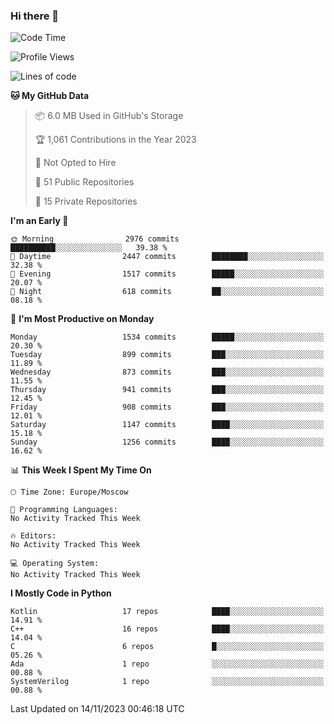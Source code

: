 ### Hi there 👋

<!--
**SemenMartynov/SemenMartynov** is a ✨ _special_ ✨ repository because its `README.md` (this file) appears on your GitHub profile.

Here are some ideas to get you started:

- 🔭 I’m currently working on ...
- 🌱 I’m currently learning ...
- 👯 I’m looking to collaborate on ...
- 🤔 I’m looking for help with ...
- 💬 Ask me about ...
- 📫 How to reach me: ...
- 😄 Pronouns: ...
- ⚡ Fun fact: ...
-->

<!--START_SECTION:waka-->
![Code Time](http://img.shields.io/badge/Code%20Time-0%20secs-blue)

![Profile Views](http://img.shields.io/badge/Profile%20Views-3-blue)

![Lines of code](https://img.shields.io/badge/From%20Hello%20World%20I%27ve%20Written-6.8%20million%20lines%20of%20code-blue)

**🐱 My GitHub Data** 

> 📦 6.0 MB Used in GitHub's Storage 
 > 
> 🏆 1,061 Contributions in the Year 2023
 > 
> 🚫 Not Opted to Hire
 > 
> 📜 51 Public Repositories 
 > 
> 🔑 15 Private Repositories 
 > 
**I'm an Early 🐤** 

```text
🌞 Morning                2976 commits        ██████████░░░░░░░░░░░░░░░   39.38 % 
🌆 Daytime                2447 commits        ████████░░░░░░░░░░░░░░░░░   32.38 % 
🌃 Evening                1517 commits        █████░░░░░░░░░░░░░░░░░░░░   20.07 % 
🌙 Night                  618 commits         ██░░░░░░░░░░░░░░░░░░░░░░░   08.18 % 
```
📅 **I'm Most Productive on Monday** 

```text
Monday                   1534 commits        █████░░░░░░░░░░░░░░░░░░░░   20.30 % 
Tuesday                  899 commits         ███░░░░░░░░░░░░░░░░░░░░░░   11.89 % 
Wednesday                873 commits         ███░░░░░░░░░░░░░░░░░░░░░░   11.55 % 
Thursday                 941 commits         ███░░░░░░░░░░░░░░░░░░░░░░   12.45 % 
Friday                   908 commits         ███░░░░░░░░░░░░░░░░░░░░░░   12.01 % 
Saturday                 1147 commits        ████░░░░░░░░░░░░░░░░░░░░░   15.18 % 
Sunday                   1256 commits        ████░░░░░░░░░░░░░░░░░░░░░   16.62 % 
```


📊 **This Week I Spent My Time On** 

```text
🕑︎ Time Zone: Europe/Moscow

💬 Programming Languages: 
No Activity Tracked This Week

🔥 Editors: 
No Activity Tracked This Week

💻 Operating System: 
No Activity Tracked This Week
```

**I Mostly Code in Python** 

```text
Kotlin                   17 repos            ████░░░░░░░░░░░░░░░░░░░░░   14.91 % 
C++                      16 repos            ████░░░░░░░░░░░░░░░░░░░░░   14.04 % 
C                        6 repos             █░░░░░░░░░░░░░░░░░░░░░░░░   05.26 % 
Ada                      1 repo              ░░░░░░░░░░░░░░░░░░░░░░░░░   00.88 % 
SystemVerilog            1 repo              ░░░░░░░░░░░░░░░░░░░░░░░░░   00.88 % 
```




 Last Updated on 14/11/2023 00:46:18 UTC
<!--END_SECTION:waka-->